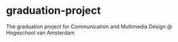# graduation-project
The graduation project for Communication and Multimedia Design @ Hogeschool van Amsterdam
